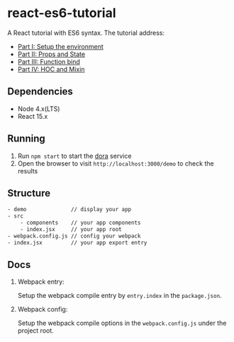 # react-es6-tutorial

A React tutorial with ES6 syntax. The tutorial address:

- [Part I: Setup the environment](http://wwsun.github.io/posts/react-with-es6-part-1.html)
- [Part II: Props and State](http://wwsun.github.io/posts/react-with-es6-part-2.html)
- [Part III: Function bind](http://wwsun.github.io/posts/react-with-es6-part-3.html)
- [Part IV: HOC and Mixin](http://wwsun.github.io/posts/react-with-es6-part-4.html)


## Dependencies

- Node 4.x(LTS)
- React 15.x

## Running

1. Run `npm start` to start the [dora](https://github.com/dora-js/dora) service
2. Open the browser to visit `http://localhost:3000/demo` to check the results

## Structure

```bash
- demo              // display your app
- src
    - components    // your app components
    - index.jsx     // your app root
- webpack.config.js // config your webpack
- index.jsx         // your app export entry
```

## Docs

1. Webpack entry:

   Setup the webpack compile entry by `entry.index` in the `package.json`.

2. Webpack config:

   Setup the webpack compile options in the `webpack.config.js` under the project root.